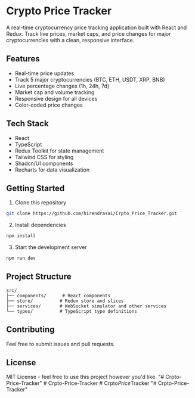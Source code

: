 
# Crypto Price Tracker

A real-time cryptocurrency price tracking application built with React and Redux. Track live prices, market caps, and price changes for major cryptocurrencies with a clean, responsive interface.

## Features

- Real-time price updates
- Track 5 major cryptocurrencies (BTC, ETH, USDT, XRP, BNB)
- Live percentage changes (1h, 24h, 7d)
- Market cap and volume tracking
- Responsive design for all devices
- Color-coded price changes

## Tech Stack

- React
- TypeScript
- Redux Toolkit for state management
- Tailwind CSS for styling
- Shadcn/UI components
- Recharts for data visualization

## Getting Started

1. Clone this repository
```bash
git clone https://github.com/hirendrasai/Crpto_Price_Tracker.git
```

2. Install dependencies
```bash
npm install
```

3. Start the development server
```bash
npm run dev
```

## Project Structure

```
src/
├── components/      # React components
├── store/          # Redux store and slices
├── services/       # WebSocket simulator and other services
└── types/          # TypeScript type definitions
```

## Contributing

Feel free to submit issues and pull requests.

## License

MIT License - feel free to use this project however you'd like.
"# Crpto-Price-Tracker" 
#   C r p t o - P r i c e - T r a c k e r 
 #   C r p t o _ P r i c e _ T r a c k e r  
 "# Crpto-Price-Tracker" 
